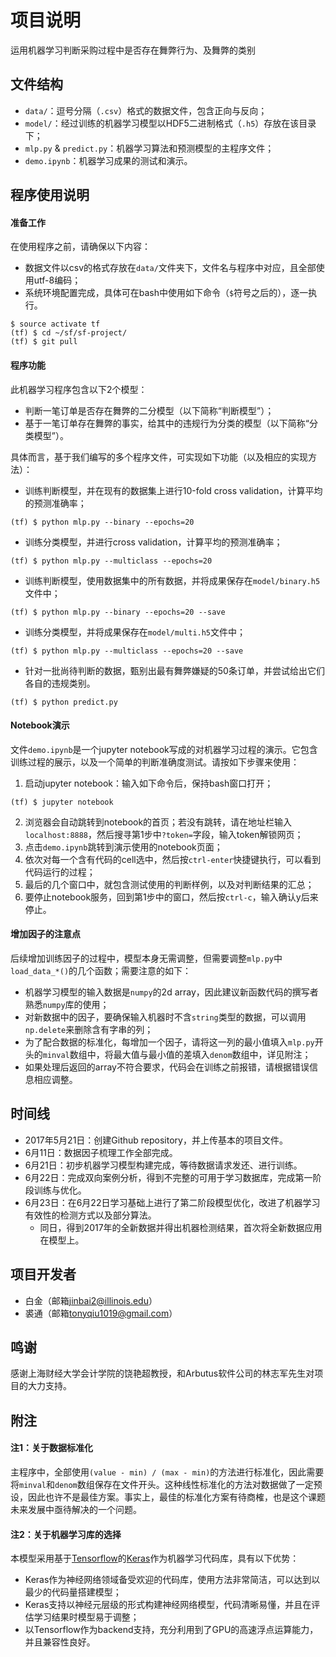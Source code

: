 # 项目说明

运用机器学习判断采购过程中是否存在舞弊行为、及舞弊的类别


## 文件结构

- `data/`：逗号分隔（`.csv`）格式的数据文件，包含正向与反向；
- `model/`：经过训练的机器学习模型以HDF5二进制格式（`.h5`）存放在该目录下；
- `mlp.py` \& `predict.py`：机器学习算法和预测模型的主程序文件；
- `demo.ipynb`：机器学习成果的测试和演示。


## 程序使用说明

#### 准备工作

在使用程序之前，请确保以下内容：

- 数据文件以csv的格式存放在`data/`文件夹下，文件名与程序中对应，且全部使用utf-8编码；
- 系统环境配置完成，具体可在bash中使用如下命令（`$`符号之后的），逐一执行。
```
$ source activate tf
(tf) $ cd ~/sf/sf-project/
(tf) $ git pull
```

#### 程序功能

此机器学习程序包含以下2个模型：

- 判断一笔订单是否存在舞弊的二分模型（以下简称“判断模型”）；
- 基于一笔订单存在舞弊的事实，给其中的违规行为分类的模型（以下简称“分类模型”）。

具体而言，基于我们编写的多个程序文件，可实现如下功能（以及相应的实现方法）：

- 训练判断模型，并在现有的数据集上进行10-fold cross validation，计算平均的预测准确率；
```
(tf) $ python mlp.py --binary --epochs=20
```
- 训练分类模型，并进行cross validation，计算平均的预测准确率；
```
(tf) $ python mlp.py --multiclass --epochs=20
```
- 训练判断模型，使用数据集中的所有数据，并将成果保存在`model/binary.h5`文件中；
```
(tf) $ python mlp.py --binary --epochs=20 --save
```
- 训练分类模型，并将成果保存在`model/multi.h5`文件中；
```
(tf) $ python mlp.py --multiclass --epochs=20 --save
```
- 针对一批尚待判断的数据，甄别出最有舞弊嫌疑的50条订单，并尝试给出它们各自的违规类别。
```
(tf) $ python predict.py
```

#### Notebook演示

文件`demo.ipynb`是一个jupyter notebook写成的对机器学习过程的演示。它包含训练过程的展示，以及一个简单的判断准确度测试。请按如下步骤来使用：

1. 启动jupyter notebook：输入如下命令后，保持bash窗口打开；
```
(tf) $ jupyter notebook
```
2. 浏览器会自动跳转到notebook的首页；若没有跳转，请在地址栏输入`localhost:8888`，然后搜寻第1步中`?token=`字段，输入token解锁网页；
3. 点击`demo.ipynb`跳转到演示使用的notebook页面；
4. 依次对每一个含有代码的cell选中，然后按`ctrl-enter`快捷键执行，可以看到代码运行的过程；
5. 最后的几个窗口中，就包含测试使用的判断样例，以及对判断结果的汇总；
6. 要停止notebook服务，回到第1步中的窗口，然后按`ctrl-c`，输入确认y后来停止。


#### 增加因子的注意点

后续增加训练因子的过程中，模型本身无需调整，但需要调整`mlp.py`中`load_data_*()`的几个函数；需要注意的如下：

- 机器学习模型的输入数据是`numpy`的2d array，因此建议新函数代码的撰写者熟悉`numpy`库的使用；
- 对新数据中的因子，要确保输入机器时不含`string`类型的数据，可以调用`np.delete`来删除含有字串的列；
- 为了配合数据的标准化，每增加一个因子，请将这一列的最小值填入`mlp.py`开头的`minval`数组中，将最大值与最小值的差填入`denom`数组中，详见附注；
- 如果处理后返回的array不符合要求，代码会在训练之前报错，请根据错误信息相应调整。


## 时间线

- 2017年5月21日：创建Github repository，并上传基本的项目文件。
- 6月11日：数据因子梳理工作全部完成。    
- 6月21日：初步机器学习模型构建完成，等待数据请求发还、进行训练。
- 6月22日：完成双向案例分析，得到不完整的可用于学习数据库，完成第一阶段训练与优化。
- 6月23日：在6月22日学习基础上进行了第二阶段模型优化，改进了机器学习有效性的检测方式以及部分算法。
    - 同日，得到2017年的全新数据并得出机器检测结果，首次将全新数据应用在模型上。


## 项目开发者

- 白金（邮箱[jinbai2@illinois.edu](mailto:jinbai2@illinois.edu)）
- 裘通（邮箱[tonyqiu1019@gmail.com](mailto:tonyqiu1019@gmail.com)）


## 鸣谢

感谢上海财经大学会计学院的饶艳超教授，和Arbutus软件公司的林志军先生对项目的大力支持。


## 附注

#### 注1：关于数据标准化

主程序中，全部使用`(value - min) / (max - min)`的方法进行标准化，因此需要将`minval`和`denom`数组保存在文件开头。这种线性标准化的方法对数据做了一定预设，因此也许不是最佳方案。事实上，最佳的标准化方案有待商榷，也是这个课题未来发展中亟待解决的一个问题。


#### 注2：关于机器学习库的选择

本模型采用基于[Tensorflow](https://www.tensorflow.org)的[Keras](https://keras.io)作为机器学习代码库，具有以下优势：

- Keras作为神经网络领域备受欢迎的代码库，使用方法非常简洁，可以达到以最少的代码量搭建模型；
- Keras支持以神经元层级的形式构建神经网络模型，代码清晰易懂，并且在评估学习结果时模型易于调整；
- 以Tensorflow作为backend支持，充分利用到了GPU的高速浮点运算能力，并且兼容性良好。
